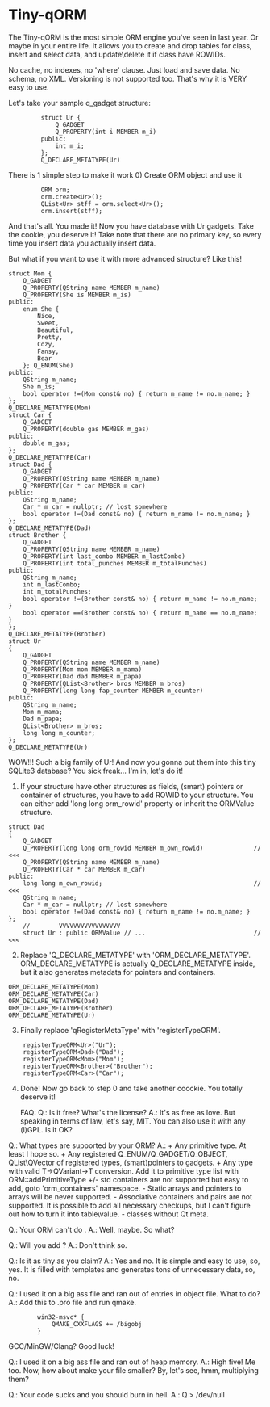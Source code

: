 # Tiny-qORM
The Tiny-qORM is the most simple ORM engine you've seen in last year. Or maybe in your entire life. 
It allows you to create and drop tables for class, insert and select data, and update\delete it if class have ROWIDs.
 
No cache, no indexes, no 'where' clause. Just load and save data. No schema, no XML. Versioning is not supported too.
That's why it is VERY easy to use. 

Let's take your sample q_gadget structure:
```Qt
         struct Ur {
             Q_GADGET
             Q_PROPERTY(int i MEMBER m_i)
         public:
             int m_i;
         };
         Q_DECLARE_METATYPE(Ur)
 ```
There is 1 simple step to make it work
0) Create ORM object and use it
```Qt
         ORM orm;
         orm.create<Ur>();
         QList<Ur> stff = orm.select<Ur>();
         orm.insert(stff);
```
And that's all. You made it! Now you have database with Ur gadgets. Take the cookie, you deserve it!
Take note that there are no primary key, so every time you insert data you actually insert data.

But what if you want to use it with more advanced structure? Like this!
```Qt
struct Mom {
    Q_GADGET
    Q_PROPERTY(QString name MEMBER m_name)
    Q_PROPERTY(She is MEMBER m_is)
public:
    enum She {
        Nice,
        Sweet,
        Beautiful,
        Pretty,
        Cozy,
        Fansy,
        Bear
    }; Q_ENUM(She)
public:
    QString m_name;
    She m_is;
    bool operator !=(Mom const& no) { return m_name != no.m_name; }
};
Q_DECLARE_METATYPE(Mom)
struct Car {
    Q_GADGET
    Q_PROPERTY(double gas MEMBER m_gas)
public:
    double m_gas;
};
Q_DECLARE_METATYPE(Car)
struct Dad {
    Q_GADGET
    Q_PROPERTY(QString name MEMBER m_name)
    Q_PROPERTY(Car * car MEMBER m_car)
public:
    QString m_name;
    Car * m_car = nullptr; // lost somewhere
    bool operator !=(Dad const& no) { return m_name != no.m_name; }
};
Q_DECLARE_METATYPE(Dad)
struct Brother {
    Q_GADGET
    Q_PROPERTY(QString name MEMBER m_name)
    Q_PROPERTY(int last_combo MEMBER m_lastCombo)
    Q_PROPERTY(int total_punches MEMBER m_totalPunches)
public:
    QString m_name;
    int m_lastCombo;
    int m_totalPunches;
    bool operator !=(Brother const& no) { return m_name != no.m_name; }
    bool operator ==(Brother const& no) { return m_name == no.m_name; }
};
Q_DECLARE_METATYPE(Brother)
struct Ur
{
    Q_GADGET
    Q_PROPERTY(QString name MEMBER m_name)
    Q_PROPERTY(Mom mom MEMBER m_mama)
    Q_PROPERTY(Dad dad MEMBER m_papa)
    Q_PROPERTY(QList<Brother> bros MEMBER m_bros)
    Q_PROPERTY(long long fap_counter MEMBER m_counter)
public:
    QString m_name;
    Mom m_mama;
    Dad m_papa;
    QList<Brother> m_bros;
    long long m_counter;
};
Q_DECLARE_METATYPE(Ur)
```
WOW!!! Such a big family of Ur! And now you gonna put them into this tiny SQLite3 database? You sick freak... I'm in, let's do it!
1) If your structure have other structures as fields, (smart) pointers or container of structures, you have to add ROWID to your structure.
You can either add 'long long orm_rowid' property or inherit the ORMValue structure.
```Qt
struct Dad
{
    Q_GADGET
    Q_PROPERTY(long long orm_rowid MEMBER m_own_rowid)              // <<<
    Q_PROPERTY(QString name MEMBER m_name)
    Q_PROPERTY(Car * car MEMBER m_car)
public:
    long long m_own_rowid;                                          // <<<
    QString m_name;
    Car * m_car = nullptr; // lost somewhere
    bool operator !=(Dad const& no) { return m_name != no.m_name; }
};
    //        VVVVVVVVVVVVVVVVV
    struct Ur : public ORMValue // ...                              // <<<
```
2) Replace 'Q_DECLARE_METATYPE' with 'ORM_DECLARE_METATYPE'. ORM_DECLARE_METATYPE is actually Q_DECLARE_METATYPE inside, but it also generates metadata for pointers and containers.
```Qt
ORM_DECLARE_METATYPE(Mom)
ORM_DECLARE_METATYPE(Car)
ORM_DECLARE_METATYPE(Dad)
ORM_DECLARE_METATYPE(Brother)
ORM_DECLARE_METATYPE(Ur)
```
3) Finally replace 'qRegisterMetaType' with 'registerTypeORM'.
```Qt
    registerTypeORM<Ur>("Ur");
    registerTypeORM<Dad>("Dad");
    registerTypeORM<Mom>("Mom");
    registerTypeORM<Brother>("Brother");
    registerTypeORM<Car>("Car");
```
4) Done! Now go back to step 0 and take another coockie. You totally deserve it!

   FAQ:
Q.: Is it free? What's the license?
A.: It's as free as love.
    But speaking in terms of law, let's say, MIT. You can also use it with any (l)GPL. Is it OK?

Q.: What types are supported by your ORM?
A.: +  Any primitive type. At least I hope so.
    +  Any registered Q_ENUM/Q_GADGET/Q_OBJECT, QList\QVector of registered types, (smart)pointers to gadgets.
    +  Any type with valid T->QVariant->T conversion. Add it to primitive type list with ORM::addPrimitiveType
   +/- std containers are not supported but easy to add, goto 'orm_containers' namespace.
    -  Static arrays and pointers to arrays will be never supported.
    -  Associative containers and pairs are not supported. It is possible to add all necessary checkups, but I can't figure out how to turn it into table\value.
    -  classes without Qt meta.

Q.: Your ORM can't do <X>.
A.: Well, maybe. So what?

Q.: Will you add <X>?
A.: Don't think so.

Q.: Is it as tiny as you claim?
A.: Yes and no.
    It is simple and easy to use, so, yes.
    It is filled with templates and generates tons of unnecessary data, so, no.

Q.: I used it on a big ass file and ran out of entries in object file. What to do?
A.: Add this to .pro file and run qmake.
```
        win32-msvc* {
            QMAKE_CXXFLAGS += /bigobj
        }
```
GCC/MinGW/Clang? Good luck!

Q.: I used it on a big ass file and ran out of heap memory.
A.: High five! Me too. Now, how about make your file smaller? By, let's see, hmm, multiplying them?

Q.: Your code sucks and you should burn in hell.
A.: Q > /dev/null
